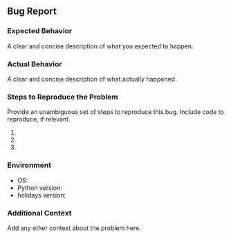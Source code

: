 ## Bug Report

### Expected Behavior

A clear and concise description of what you expected to happen.

### Actual Behavior

A clear and concise description of what actually happened.

### Steps to Reproduce the Problem

Provide an unambiguous set of steps to reproduce this bug.
Include code to reproduce, if relevant.

  1.
  1.
  1.

### Environment

- OS:
- Python version:
- holidays version:

### Additional Context

Add any other context about the problem here.
